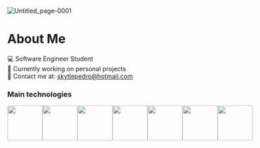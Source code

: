 ![Untitled_page-0001](https://github.com/pedro-nuness/pedro-nuness/assets/93084039/cef496e1-d69f-451c-8630-28e3b385a729)


# About Me 

💻 Software Engineer Student <br />
🙋 Currently working on personal projects <br />
📩 Contact me at: skytlepedro@hotmail.com<br />

### Main technologies
<div style="display: flex;"  >
  <img src="https://cdn.jsdelivr.net/gh/devicons/devicon@latest/icons/html5/html5-original.svg" style="height: 80px"/>
  <img src="https://cdn.jsdelivr.net/gh/devicons/devicon@latest/icons/css3/css3-original.svg"style="height: 80px"/>
  <img src="https://cdn.jsdelivr.net/gh/devicons/devicon@latest/icons/javascript/javascript-original.svg" style="height: 80px"/>
  <img src="https://cdn.jsdelivr.net/gh/devicons/devicon@latest/icons/react/react-original.svg" style="height: 80px"/>
  <img src="https://cdn.jsdelivr.net/gh/devicons/devicon@latest/icons/c/c-original.svg" style="height: 80px"/>
  <img src="https://cdn.jsdelivr.net/gh/devicons/devicon@latest/icons/cplusplus/cplusplus-original.svg" style="height: 80px"/>
  <img src="https://cdn.jsdelivr.net/gh/devicons/devicon@latest/icons/mysql/mysql-original.svg" style="height: 80px"/>

</div>
